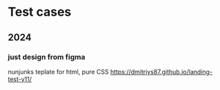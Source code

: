 # Test cases

## 2024

### just design from figma 
nunjunks teplate for html, pure CSS
https://dmitriys87.github.io/landing-test-y11/
